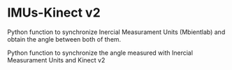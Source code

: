 # IMUs-Kinect v2
Python function to synchronize Inercial Measurament Units (Mbientlab) and obtain the angle between both of them.

Python function to synchronize the angle measured with Inercial Measurament Units and Kinect v2
